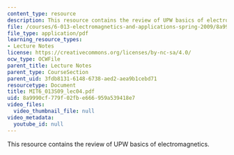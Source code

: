 ```yaml
---
content_type: resource
description: This resource contains the review of UPW basics of electromagnetics.
file: /courses/6-013-electromagnetics-and-applications-spring-2009/8a9990cf779f02fbe666959a539418e7_MIT6_013S09_lec04.pdf
file_type: application/pdf
learning_resource_types:
- Lecture Notes
license: https://creativecommons.org/licenses/by-nc-sa/4.0/
ocw_type: OCWFile
parent_title: Lecture Notes
parent_type: CourseSection
parent_uid: 3fdb8131-6148-6738-aed2-aea9b1cebd71
resourcetype: Document
title: MIT6_013S09_lec04.pdf
uid: 8a9990cf-779f-02fb-e666-959a539418e7
video_files:
  video_thumbnail_file: null
video_metadata:
  youtube_id: null
---
```

This resource contains the review of UPW basics of electromagnetics.